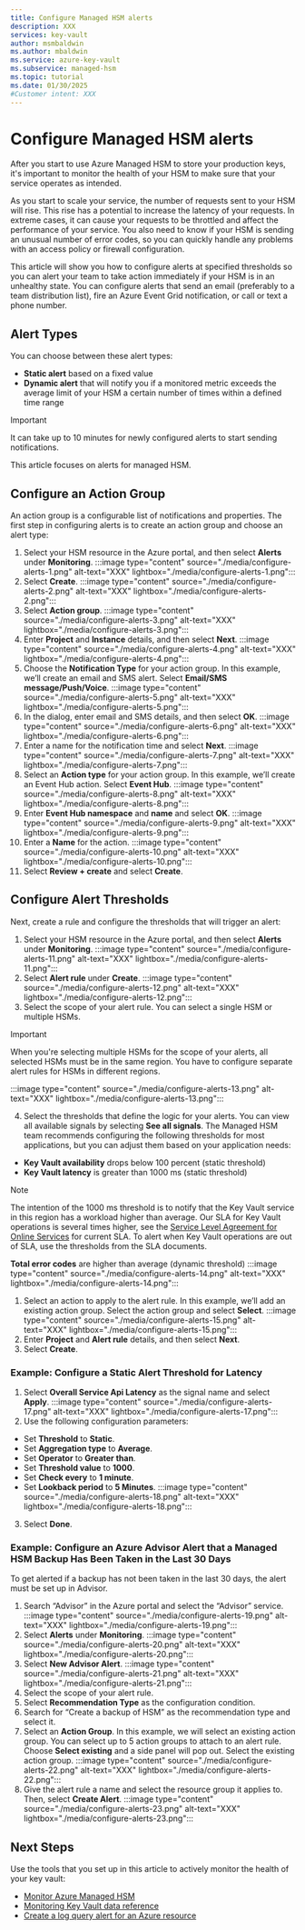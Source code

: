 ```yaml
---
title: Configure Managed HSM alerts
description: XXX
services: key-vault
author: msmbaldwin
ms.author: mbaldwin
ms.service: azure-key-vault
ms.subservice: managed-hsm
ms.topic: tutorial
ms.date: 01/30/2025
#Customer intent: XXX
---
```


# Configure Managed HSM alerts

After you start to use Azure Managed HSM to store your production keys, it's important to monitor the health of your HSM to make sure that your service operates as intended.

As you start to scale your service, the number of requests sent to your HSM will rise. This rise has a potential to increase the latency of your requests. In extreme cases, it can cause your requests to be throttled and affect the performance of your service. You also need to know if your HSM is sending an unusual number of error codes, so you can quickly handle any problems with an access policy or firewall configuration.

This article will show you how to configure alerts at specified thresholds so you can alert your team to take action immediately if your HSM is in an unhealthy state. You can configure alerts that send an email (preferably to a team distribution list), fire an Azure Event Grid notification, or call or text a phone number.

## Alert Types

You can choose between these alert types:

- **Static alert** based on a fixed value
- **Dynamic alert** that will notify you if a monitored metric exceeds the average limit of your HSM a certain number of times within a defined time range

> [!IMPORTANT]
> It can take up to 10 minutes for newly configured alerts to start sending notifications.

This article focuses on alerts for managed HSM.

## Configure an Action Group

An action group is a configurable list of notifications and properties. The first step in configuring alerts is to create an action group and choose an alert type:

1. Select your HSM resource in the Azure portal, and then select **Alerts** under **Monitoring**.
  :::image type="content" source="./media/configure-alerts-1.png" alt-text="XXX" lightbox="./media/configure-alerts-1.png":::
1. Select **Create**.
  :::image type="content" source="./media/configure-alerts-2.png" alt-text="XXX" lightbox="./media/configure-alerts-2.png":::
2. Select **Action group**.
  :::image type="content" source="./media/configure-alerts-3.png" alt-text="XXX" lightbox="./media/configure-alerts-3.png":::
4. Enter **Project** and **Instance** details, and then select **Next**.
  :::image type="content" source="./media/configure-alerts-4.png" alt-text="XXX" lightbox="./media/configure-alerts-4.png":::
1. Choose the **Notification Type** for your action group. In this example, we’ll create an email and SMS alert. Select **Email/SMS message/Push/Voice**.
   :::image type="content" source="./media/configure-alerts-5.png" alt-text="XXX" lightbox="./media/configure-alerts-5.png":::
  1. In the dialog, enter email and SMS details, and then select **OK**.
    :::image type="content" source="./media/configure-alerts-6.png" alt-text="XXX" lightbox="./media/configure-alerts-6.png":::
  1. Enter a name for the notification time and select **Next**.
    :::image type="content" source="./media/configure-alerts-7.png" alt-text="XXX" lightbox="./media/configure-alerts-7.png":::
  1. Select an **Action type** for your action group. In this example, we’ll create an Event Hub action. Select **Event Hub**.
    :::image type="content" source="./media/configure-alerts-8.png" alt-text="XXX" lightbox="./media/configure-alerts-8.png":::
  1.  Enter **Event Hub namespace** and **name** and select **OK**.
    :::image type="content" source="./media/configure-alerts-9.png" alt-text="XXX" lightbox="./media/configure-alerts-9.png":::
  1.  Enter a **Name** for the action.
    :::image type="content" source="./media/configure-alerts-10.png" alt-text="XXX" lightbox="./media/configure-alerts-10.png":::
  1.  Select **Review + create** and select **Create**.

## Configure Alert Thresholds

Next, create a rule and configure the thresholds that will trigger an alert:

1. Select your HSM resource in the Azure portal, and then select **Alerts** under **Monitoring**.
  :::image type="content" source="./media/configure-alerts-11.png" alt-text="XXX" lightbox="./media/configure-alerts-11.png":::
2. Select **Alert rule** under **Create**.
  :::image type="content" source="./media/configure-alerts-12.png" alt-text="XXX" lightbox="./media/configure-alerts-12.png":::
3. Select the scope of your alert rule. You can select a single HSM or multiple HSMs.

  > [!IMPORTANT]
  > When you're selecting multiple HSMs for the scope of your alerts, all selected HSMs must be in the same region. You have to configure separate alert rules for HSMs in different regions.

  :::image type="content" source="./media/configure-alerts-13.png" alt-text="XXX" lightbox="./media/configure-alerts-13.png":::

4. Select the thresholds that define the logic for your alerts. You can view all available signals by selecting **See all signals**. The Managed HSM team recommends configuring the following thresholds for most applications, but you can adjust them based on your application needs:
  - **Key Vault availability** drops below 100 percent (static threshold)
  - **Key Vault latency** is greater than 1000 ms (static threshold)

  > [!NOTE]
  > The intention of the 1000 ms threshold is to notify that the Key Vault service in this region has a workload higher than average. Our SLA for Key Vault operations is several times higher, see the [Service Level Agreement for Online Services](https://azure.microsoft.com/en-us/support/legal/sla/) for current SLA. To alert when Key Vault operations are out of SLA, use the thresholds from the SLA documents.

  **Total error codes** are higher than average (dynamic threshold)
  :::image type="content" source="./media/configure-alerts-14.png" alt-text="XXX" lightbox="./media/configure-alerts-14.png":::
1. Select an action to apply to the alert rule. In this example, we’ll add an existing action group. Select the action group and select **Select**.
  :::image type="content" source="./media/configure-alerts-15.png" alt-text="XXX" lightbox="./media/configure-alerts-15.png":::
2. Enter **Project** and **Alert rule** details, and then select **Next**.
3. Select **Create**.

### Example: Configure a Static Alert Threshold for Latency

1. Select **Overall Service Api Latency** as the signal name and select **Apply**.
  :::image type="content" source="./media/configure-alerts-17.png" alt-text="XXX" lightbox="./media/configure-alerts-17.png":::
2. Use the following configuration parameters:
  - Set **Threshold** to **Static**.
  - Set **Aggregation type** to **Average**.
  - Set **Operator** to **Greater than**.
  - Set **Threshold value** to **1000**.
  - Set **Check every** to **1 minute**.
  - Set **Lookback period** to **5 Minutes**.
  :::image type="content" source="./media/configure-alerts-18.png" alt-text="XXX" lightbox="./media/configure-alerts-18.png":::
3. Select **Done**.

### Example: Configure an Azure Advisor Alert that a Managed HSM Backup Has Been Taken in the Last 30 Days

To get alerted if a backup has not been taken in the last 30 days, the alert must be set up in Advisor.

1. Search “Advisor” in the Azure portal and select the “Advisor” service.
  :::image type="content" source="./media/configure-alerts-19.png" alt-text="XXX" lightbox="./media/configure-alerts-19.png":::
2. Select **Alerts** under **Monitoring**.
  :::image type="content" source="./media/configure-alerts-20.png" alt-text="XXX" lightbox="./media/configure-alerts-20.png":::
3. Select **New Advisor Alert**.
  :::image type="content" source="./media/configure-alerts-21.png" alt-text="XXX" lightbox="./media/configure-alerts-21.png":::
4. Select the scope of your alert rule.
5. Select **Recommendation Type** as the configuration condition.
6. Search for “Create a backup of HSM” as the recommendation type and select it.
7. Select an **Action Group**. In this example, we will select an existing action group. You can select up to 5 action groups to attach to an alert rule. Choose **Select existing** and a side panel will pop out. Select the existing action group.
  :::image type="content" source="./media/configure-alerts-22.png" alt-text="XXX" lightbox="./media/configure-alerts-22.png":::
8. Give the alert rule a name and select the resource group it applies to. Then, select **Create Alert**.
  :::image type="content" source="./media/configure-alerts-23.png" alt-text="XXX" lightbox="./media/configure-alerts-23.png":::

## Next Steps

Use the tools that you set up in this article to actively monitor the health of your key vault:

- [Monitor Azure Managed HSM](https://docs.microsoft.com/azure/key-vault/managed-hsm/monitor)
- [Monitoring Key Vault data reference](https://docs.microsoft.com/azure/key-vault/general/monitoring)
- [Create a log query alert for an Azure resource](https://docs.microsoft.com/azure/azure-monitor/platform/alerts-log)
